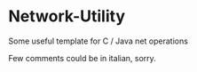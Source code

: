 Network-Utility
===============

Some useful template for C / Java net operations

Few comments could be in italian, sorry.
